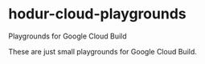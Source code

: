# hodur-cloud-playgrounds
Playgrounds for Google Cloud Build

These are just small playgrounds for Google Cloud Build. 
